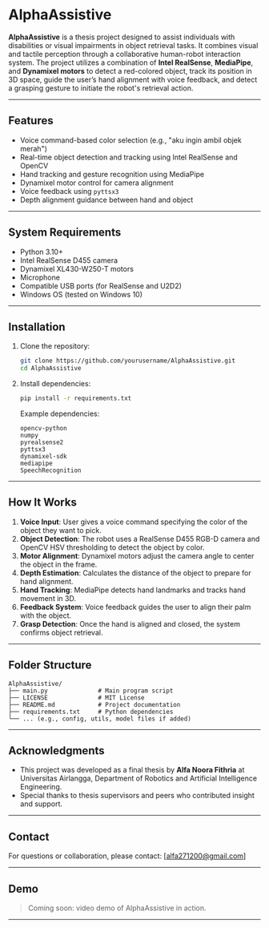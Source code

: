 # AlphaAssistive

**AlphaAssistive** is a thesis project designed to assist individuals with disabilities or visual impairments in object retrieval tasks. It combines visual and tactile perception through a collaborative human-robot interaction system. The project utilizes a combination of **Intel RealSense**, **MediaPipe**, and **Dynamixel motors** to detect a red-colored object, track its position in 3D space, guide the user’s hand alignment with voice feedback, and detect a grasping gesture to initiate the robot's retrieval action.

---

## Features

* Voice command-based color selection (e.g., "aku ingin ambil objek merah")
* Real-time object detection and tracking using Intel RealSense and OpenCV
* Hand tracking and gesture recognition using MediaPipe
* Dynamixel motor control for camera alignment
* Voice feedback using `pyttsx3`
* Depth alignment guidance between hand and object

---

## System Requirements

* Python 3.10+
* Intel RealSense D455 camera
* Dynamixel XL430-W250-T motors
* Microphone
* Compatible USB ports (for RealSense and U2D2)
* Windows OS (tested on Windows 10)

---

## Installation

1. Clone the repository:

   ```bash
   git clone https://github.com/yourusername/AlphaAssistive.git
   cd AlphaAssistive
   ```
2. Install dependencies:

   ```bash
   pip install -r requirements.txt
   ```

   Example dependencies:

   ```text
   opencv-python
   numpy
   pyrealsense2
   pyttsx3
   dynamixel-sdk
   mediapipe
   SpeechRecognition
   ```

---

## How It Works

1. **Voice Input**: User gives a voice command specifying the color of the object they want to pick.
2. **Object Detection**: The robot uses a RealSense D455 RGB-D camera and OpenCV HSV thresholding to detect the object by color.
3. **Motor Alignment**: Dynamixel motors adjust the camera angle to center the object in the frame.
4. **Depth Estimation**: Calculates the distance of the object to prepare for hand alignment.
5. **Hand Tracking**: MediaPipe detects hand landmarks and tracks hand movement in 3D.
6. **Feedback System**: Voice feedback guides the user to align their palm with the object.
7. **Grasp Detection**: Once the hand is aligned and closed, the system confirms object retrieval.

---

## Folder Structure

```
AlphaAssistive/
├── main.py              # Main program script
├── LICENSE              # MIT License
├── README.md            # Project documentation
├── requirements.txt     # Python dependencies
└── ... (e.g., config, utils, model files if added)
```

---

## Acknowledgments

* This project was developed as a final thesis by **Alfa Noora Fithria** at Universitas Airlangga, Department of Robotics and Artificial Intelligence Engineering.
* Special thanks to thesis supervisors and peers who contributed insight and support.

---

## Contact

For questions or collaboration, please contact: \[[alfa271200@gmail.com](mailto:alfa271200@gmail.com)]

---

## Demo

> Coming soon: video demo of AlphaAssistive in action.

---
